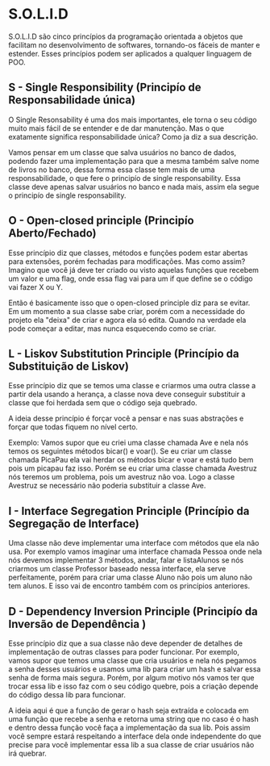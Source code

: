 # S.O.L.I.D

S.O.L.I.D são cinco princípios da programação orientada a objetos que facilitam no desenvolvimento de softwares, tornando-os fáceis de manter e estender. Esses princípios podem ser aplicados a qualquer linguagem de POO.

## S - Single Responsibility (Principío de Responsabilidade única)

O Single Resonsability é uma dos mais importantes, ele torna o seu código muito mais fácil de se entender e de dar manutenção.
Mas o que exatamente significa responsabilidade única? Como ja diz a sua descrição.

Vamos pensar em um classe que salva usuários no banco de dados, podendo fazer uma implementação para que a mesma também salve nome de livros no banco, dessa forma essa classe tem mais de uma responsabilidade, o que fere o principío de single responsability. Essa classe deve apenas salvar usuários no banco e nada mais, assim ela segue o principío de single responsability.

## O - Open-closed principle (Principío Aberto/Fechado)

Esse princípio diz que classes, métodos e funções podem estar abertas para extensões, porém fechadas para modificações.
Mas como assim? Imagino que você já deve ter criado ou visto aquelas funções que recebem um valor e uma flag, onde essa flag vai para um if que define se o código vai fazer X ou Y.

Então é basicamente isso que o open-closed principle diz para se evitar. Em um momento a sua classe sabe criar, porém com a necessidade do projeto ela "deixa" de criar e agora ela só edita. Quando na verdade ela pode começar a editar, mas nunca esquecendo como se criar.

## L - Liskov Substitution Principle (Princípio da Substituição de Liskov)

Esse princípio diz que se temos uma classe e criarmos uma outra classe a partir dela usando a herança, a classe nova deve conseguir substituir a classe que foi herdada sem que o código seja quebrado.

A ideia desse princípio é forçar você a pensar e nas suas abstrações e forçar que todas fiquem no nível certo.

Exemplo: Vamos supor que eu criei uma classe chamada Ave e nela nós temos os seguintes métodos bicar() e voar(). Se eu criar um classe chamada PicaPau ela vai herdar os métodos bicar e voar e está tudo bem pois um picapau faz isso. Porém se eu criar uma classe chamada Avestruz nós teremos um problema, pois um avestruz não voa. Logo a classe Avestruz se necessário não poderia substituir a classe Ave.

## I - Interface Segregation Principle (Princípio da Segregação de Interface)

Uma classe não deve implementar uma interface com métodos que ela não usa.
Por exemplo vamos imaginar uma interface chamada Pessoa onde nela nós devemos implementar 3 métodos, andar, falar e listaAlunos se nós criarmos um classe Professor baseado nessa interface, ela serve perfeitamente, porém para criar uma classe Aluno não pois um aluno não tem alunos. E isso vai de encontro também com os princípios anteriores.

## D - Dependency Inversion Principle (Principío da Inversão de Dependência )

Esse princípio diz que a sua classe não deve depender de detalhes de implementação de outras classes para poder funcionar.
Por exemplo, vamos supor que temos uma classe que cria usuários e nela nós pegamos a senha desses usuários e usamos uma lib para criar um hash e salvar essa senha de forma mais segura.
Porém, por algum motivo nós vamos ter que trocar essa lib e isso faz com o seu código quebre, pois a criação depende do código dessa lib para funcionar.

A ideia aqui é que a função de gerar o hash seja extraída e colocada em uma função que recebe a senha e retorna uma string que no caso é o hash e dentro dessa função você faça a implementação da sua lib. Pois assim você sempre estará respeitando a interface dela onde independente do que precise para você implementar essa lib a sua classe de criar usuários não irá quebrar.
